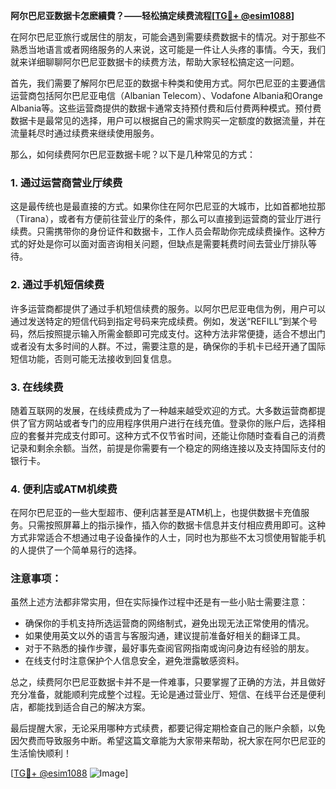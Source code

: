 **阿尔巴尼亚数据卡怎麽續費？——轻松搞定续费流程[[TG💪+ @esim1088](https://t.me/s/esim1088)]**

在阿尔巴尼亚旅行或居住的朋友，可能会遇到需要续费数据卡的情况。对于那些不熟悉当地语言或者网络服务的人来说，这可能是一件让人头疼的事情。今天，我们就来详细聊聊阿尔巴尼亚数据卡的续费方法，帮助大家轻松搞定这一问题。

首先，我们需要了解阿尔巴尼亚的数据卡种类和使用方式。阿尔巴尼亚的主要通信运营商包括阿尔巴尼亚电信（Albanian Telecom）、Vodafone Albania和Orange Albania等。这些运营商提供的数据卡通常支持预付费和后付费两种模式。预付费数据卡是最常见的选择，用户可以根据自己的需求购买一定额度的数据流量，并在流量耗尽时通过续费来继续使用服务。

那么，如何续费阿尔巴尼亚数据卡呢？以下是几种常见的方式：

### 1. **通过运营商营业厅续费**
这是最传统也是最直接的方式。如果你住在阿尔巴尼亚的大城市，比如首都地拉那（Tirana），或者有方便前往营业厅的条件，那么可以直接到运营商的营业厅进行续费。只需携带你的身份证件和数据卡，工作人员会帮助你完成续费操作。这种方式的好处是你可以面对面咨询相关问题，但缺点是需要耗费时间去营业厅排队等待。

### 2. **通过手机短信续费**
许多运营商都提供了通过手机短信续费的服务。以阿尔巴尼亚电信为例，用户可以通过发送特定的短信代码到指定号码来完成续费。例如，发送“REFILL”到某个号码，然后按照提示输入所需金额即可完成支付。这种方法非常便捷，适合不想出门或者没有太多时间的人群。不过，需要注意的是，确保你的手机卡已经开通了国际短信功能，否则可能无法接收到回复信息。

### 3. **在线续费**
随着互联网的发展，在线续费成为了一种越来越受欢迎的方式。大多数运营商都提供了官方网站或者专门的应用程序供用户进行在线充值。登录你的账户后，选择相应的套餐并完成支付即可。这种方式不仅节省时间，还能让你随时查看自己的消费记录和剩余余额。当然，前提是你需要有一个稳定的网络连接以及支持国际支付的银行卡。

### 4. **便利店或ATM机续费**
在阿尔巴尼亚的一些大型超市、便利店甚至是ATM机上，也提供数据卡充值服务。只需按照屏幕上的指示操作，插入你的数据卡信息并支付相应费用即可。这种方式非常适合不想通过电子设备操作的人士，同时也为那些不太习惯使用智能手机的人提供了一个简单易行的选择。

### 注意事项：
虽然上述方法都非常实用，但在实际操作过程中还是有一些小贴士需要注意：
- 确保你的手机支持所选运营商的网络制式，避免出现无法正常使用的情况。
- 如果使用英文以外的语言与客服沟通，建议提前准备好相关的翻译工具。
- 对于不熟悉的操作步骤，最好事先查阅官网指南或询问身边有经验的朋友。
- 在线支付时注意保护个人信息安全，避免泄露敏感资料。

总之，续费阿尔巴尼亚数据卡并不是一件难事，只要掌握了正确的方法，并且做好充分准备，就能顺利完成整个过程。无论是通过营业厅、短信、在线平台还是便利店，都能找到适合自己的解决方案。

最后提醒大家，无论采用哪种方式续费，都要记得定期检查自己的账户余额，以免因欠费而导致服务中断。希望这篇文章能为大家带来帮助，祝大家在阿尔巴尼亚的生活愉快顺利！

[[TG💪+ @esim1088](https://t.me/s/esim1088) ![Image](https://i.postimg.cc/4NQfJmqS/Snipaste-2025-05-13-00-14-12.png)]